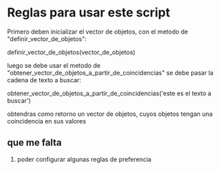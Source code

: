 # Reglas para usar este script

Primero deben inicializar el vector de objetos, con el metodo de "definir_vector_de_objetos":

definir_vector_de_objetos(vector_de_objetos)

luego se debe usar el metodo de "obtener_vector_de_objetos_a_partir_de_coincidencias" se debe pasar la cadena de texto a buscar:

obtener_vector_de_objetos_a_partir_de_coincidencias('este es el texto a buscar')

obtendras como retorno un vector de objetos, cuyos objetos tengan una coincidencia en sus valores

## que me falta

1. poder configurar algunas reglas de preferencia